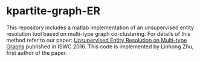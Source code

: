 # kpartite-graph-ER
This repository includes a matlab implementation of an unsupervised entity resolution tool based on multi-type graph co-clustering. For details of this method refer to our paper: [Unsupervised Entity Resolution on Multi-type Graphs](http://usc-isi-i2.github.io/papers/zhu16-iswc.pdf) published in ISWC 2016. This code is implemented by Linhong Zhu, first author of the paper.
